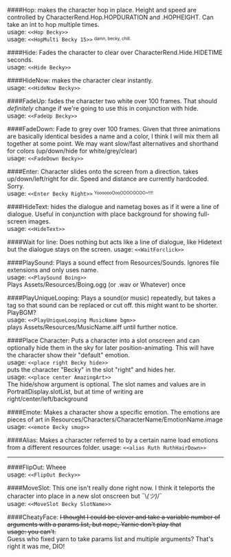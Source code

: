 ####Hop:
makes the character hop in place. Height and speed are controlled by CharacterRend.Hop.HOPDURATION and .HOPHEIGHT. Can take an int to hop multiple times.  
usage: `<<Hop Becky>>`  
usage: `<<HopMulti Becky 15>>`            <sup><sub>damn, becky, chill.</sup></sub>

####Hide:
Fades the character to clear over CharacterRend.Hide.HIDETIME seconds.  
usage: `<<Hide Becky>>`

####HideNow:
makes the character clear instantly.  
usage: `<<HideNow Becky>>`

####FadeUp:
fades the character two white over 100 frames. That should *definitely* change if we're going to use this in conjunction with hide.  
usage: `<<FadeUp Becky>>`

####FadeDown:
Fade to grey over 100 frames. Given that three animations are basically identical besides a name and a color, I think I will mix them all together at some point. We may want slow/fast alternatives and shorthand for colors (up/down/hide for white/grey/clear)  
usage: `<<FadeDown Becky>>`

####Enter:
Character slides onto the screen from a direction. takes up/down/left/right for dir. Speed and distance are currently hardcoded. Sorry.  
usage: `<<Enter Becky Right>>`            <sup><sub>YooooooOooOOOOOOOO~!!!!</sup></sub>       

####HideText:
hides the dialogue and nametag boxes as if it were a line of dialogue. Useful in conjunction with place background for showing full-screen images.  
usage: `<<HideText>>`

####Wait for line:
Does nothing but acts like a line of dialogue, like Hidetext but the dialogue stays on the screen.
usage: `<<WaitForclick>>`

####PlaySound:
Plays a sound effect from Resources/Sounds. Ignores file extensions and only uses name.  
usage: `<<PlaySound Boing>>`  
Plays Assets/Resources/Boing.ogg (or .wav or Whatever) once

####PlayUniqueLooping:
Plays a sound(or music) repeatedly, but takes a tag so that sound can be replaced or cut off. this might want to be shorter. PlayBGM?  
usage: `<<PlayUniqueLooping MusicName bgm>>`  
plays Assets/Resources/MusicName.aiff until further notice.

####Place Character:
Puts a character into a slot onscreen and can optionally hide them in the sky for later position-animating. This will have the character show their "default" emotion.  
usage: `<<place right Becky hide>>`  
puts the character "Becky" in the slot "right" and hides her.  
usage: `<<place center AmazingArt>>`  
The hide/show argument is optional. The slot names and values are in PortraitDisplay.slotList, but at time of writing are right/center/left/background

####Emote:
Makes a character show a specific emotion. The emotions are pieces of art in Resources/Characters/CharacterName/EmotionName.image  
usage: `<<emote Becky smug>>`

####Alias:
Makes a character referred to by a certain name load emotions from a different resources folder.
usage: `<<alias Ruth RuthHairDown>>`


----
####FlipOut:
Wheee  
usage: `<<FlipOut Becky>>`

####MoveSlot:
This one isn't really done right now. I think it teleports the character into place in a new slot onscreen but ¯\\_(ツ)_/¯  
usage: `<<MoveSlot Becky SlotName>>`

####CheatyFace:
~~I thought I could be clever and take a variable number of arguments with a params list, but nope, Yarnie don't play that~~  
~~usage: you can't.~~  
Guess who fixed yarn to take params list and multiple arguments? That's right it was me, DIO!